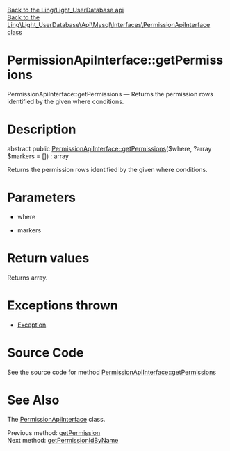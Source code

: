 [Back to the Ling/Light_UserDatabase api](https://github.com/lingtalfi/Light_UserDatabase/blob/master/doc/api/Ling/Light_UserDatabase.md)<br>
[Back to the Ling\Light_UserDatabase\Api\Mysql\Interfaces\PermissionApiInterface class](https://github.com/lingtalfi/Light_UserDatabase/blob/master/doc/api/Ling/Light_UserDatabase/Api/Mysql/Interfaces/PermissionApiInterface.md)


PermissionApiInterface::getPermissions
================



PermissionApiInterface::getPermissions — Returns the permission rows identified by the given where conditions.




Description
================


abstract public [PermissionApiInterface::getPermissions](https://github.com/lingtalfi/Light_UserDatabase/blob/master/doc/api/Ling/Light_UserDatabase/Api/Mysql/Interfaces/PermissionApiInterface/getPermissions.md)($where, ?array $markers = []) : array




Returns the permission rows identified by the given where conditions.




Parameters
================


- where

    

- markers

    


Return values
================

Returns array.


Exceptions thrown
================

- [Exception](http://php.net/manual/en/class.exception.php).&nbsp;







Source Code
===========
See the source code for method [PermissionApiInterface::getPermissions](https://github.com/lingtalfi/Light_UserDatabase/blob/master/Api/Mysql/Interfaces/PermissionApiInterface.php#L97-L97)


See Also
================

The [PermissionApiInterface](https://github.com/lingtalfi/Light_UserDatabase/blob/master/doc/api/Ling/Light_UserDatabase/Api/Mysql/Interfaces/PermissionApiInterface.md) class.

Previous method: [getPermission](https://github.com/lingtalfi/Light_UserDatabase/blob/master/doc/api/Ling/Light_UserDatabase/Api/Mysql/Interfaces/PermissionApiInterface/getPermission.md)<br>Next method: [getPermissionIdByName](https://github.com/lingtalfi/Light_UserDatabase/blob/master/doc/api/Ling/Light_UserDatabase/Api/Mysql/Interfaces/PermissionApiInterface/getPermissionIdByName.md)<br>

